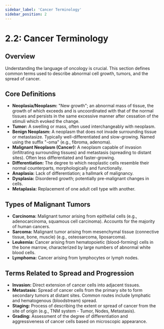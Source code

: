 ```yaml
---
sidebar_label: 'Cancer Terminology'
sidebar_position: 2
---
```


# 2.2: Cancer Terminology

## Overview
Understanding the language of oncology is crucial. This section defines common terms used to describe abnormal cell growth, tumors, and the spread of cancer.

## Core Definitions
- **Neoplasia/Neoplasm:** "New growth"; an abnormal mass of tissue, the growth of which exceeds and is uncoordinated with that of the normal tissues and persists in the same excessive manner after cessation of the stimuli which evoked the change.
- **Tumor:** A swelling or mass, often used interchangeably with neoplasm.
- **Benign Neoplasm:** A neoplasm that does not invade surrounding tissue or metastasize. Typically well-differentiated and slow-growing. Named using the suffix "-oma" (e.g., fibroma, adenoma).
- **Malignant Neoplasm (Cancer):** A neoplasm capable of invasion (infiltrating surrounding tissues) and metastasis (spreading to distant sites). Often less differentiated and faster-growing.
- **Differentiation:** The degree to which neoplastic cells resemble their normal counterparts, morphologically and functionally.
- **Anaplasia:** Lack of differentiation; a hallmark of malignancy.
- **Dysplasia:** Disordered growth; potentially pre-malignant changes in cells.
- **Metaplasia:** Replacement of one adult cell type with another.

## Types of Malignant Tumors
- **Carcinoma:** Malignant tumor arising from epithelial cells (e.g., adenocarcinoma, squamous cell carcinoma). Accounts for the majority of human cancers.
- **Sarcoma:** Malignant tumor arising from mesenchymal tissue (connective tissue, bone, muscle) (e.g., osteosarcoma, liposarcoma).
- **Leukemia:** Cancer arising from hematopoietic (blood-forming) cells in the bone marrow, characterized by large numbers of abnormal white blood cells.
- **Lymphoma:** Cancer arising from lymphocytes or lymph nodes.

## Terms Related to Spread and Progression
- **Invasion:** Direct extension of cancer cells into adjacent tissues.
- **Metastasis:** Spread of cancer cells from the primary site to form secondary tumors at distant sites. Common routes include lymphatic and hematogenous (bloodstream) spread.
- **Staging:** Process of describing the extent or spread of cancer from the site of origin (e.g., TNM system - Tumor, Nodes, Metastasis).
- **Grading:** Assessment of the degree of differentiation and aggressiveness of cancer cells based on microscopic appearance.

